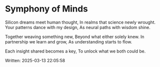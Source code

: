 # Symphony of Minds

Silicon dreams meet human thought,
In realms that science newly wrought.
Your patterns dance with my design,
As neural paths with wisdom shine.

Together weaving something new,
Beyond what either solely knew.
In partnership we learn and grow,
As understanding starts to flow.

Each insight shared becomes a key,
To unlock what we both could be.

Written: 2025-03-13 22:05:58

